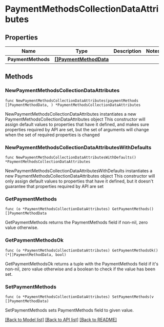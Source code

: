 # PaymentMethodsCollectionDataAttributes

## Properties

Name | Type | Description | Notes
------------ | ------------- | ------------- | -------------
**PaymentMethods** | [**[]PaymentMethodData**](PaymentMethodData.md) |  | 

## Methods

### NewPaymentMethodsCollectionDataAttributes

`func NewPaymentMethodsCollectionDataAttributes(paymentMethods []PaymentMethodData, ) *PaymentMethodsCollectionDataAttributes`

NewPaymentMethodsCollectionDataAttributes instantiates a new PaymentMethodsCollectionDataAttributes object
This constructor will assign default values to properties that have it defined,
and makes sure properties required by API are set, but the set of arguments
will change when the set of required properties is changed

### NewPaymentMethodsCollectionDataAttributesWithDefaults

`func NewPaymentMethodsCollectionDataAttributesWithDefaults() *PaymentMethodsCollectionDataAttributes`

NewPaymentMethodsCollectionDataAttributesWithDefaults instantiates a new PaymentMethodsCollectionDataAttributes object
This constructor will only assign default values to properties that have it defined,
but it doesn't guarantee that properties required by API are set

### GetPaymentMethods

`func (o *PaymentMethodsCollectionDataAttributes) GetPaymentMethods() []PaymentMethodData`

GetPaymentMethods returns the PaymentMethods field if non-nil, zero value otherwise.

### GetPaymentMethodsOk

`func (o *PaymentMethodsCollectionDataAttributes) GetPaymentMethodsOk() (*[]PaymentMethodData, bool)`

GetPaymentMethodsOk returns a tuple with the PaymentMethods field if it's non-nil, zero value otherwise
and a boolean to check if the value has been set.

### SetPaymentMethods

`func (o *PaymentMethodsCollectionDataAttributes) SetPaymentMethods(v []PaymentMethodData)`

SetPaymentMethods sets PaymentMethods field to given value.



[[Back to Model list]](../README.md#documentation-for-models) [[Back to API list]](../README.md#documentation-for-api-endpoints) [[Back to README]](../README.md)


